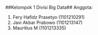 ##Kelompok 1 Divisi Big Data##
Anggota:
1. Fery Hafidz Prasetyo (1101210291)
2. Javi Akbar Prabowo (1101213147)
3. Mauritius M (1101213335)
